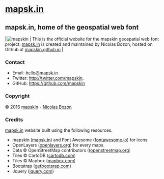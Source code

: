 # [mapsk.in](http://mapsk.in)

## mapsk.in, home of the geospatial web font

|![mapskin](https://pbs.twimg.com/profile_images/690223964539506688/K5BvShcL_400x400.png)
| This is the official website for the mapskin geospatial web font project. [mapsk.in](http://mapsk.in) is created and maintained by Nicolas Bozon, hosted on Github at [mapskin.github.io](https://mapskin.github.io) |

### Contact

* Email: hello@mapsk.in
* Twitter: http://twitter.com/mapskin_
* GitHub: https://github.com/mapskin

### Copyright

© 2016 [mapskin](http://mapsk.in) - [Nicolas Bozon ](http://cartogenic.com)

### Credits

[mapsk.in](http://mapsk.in) website built using the following resources. 

  * mapskin ([mapsk.in](http://mapsk.in)) and Font Awesome ([fontawesome.io](http://fontawesome.io)) for icons
  * OpenLayers ([openlayers.org](http://openlayers.org)) for every maps.
  * Data © OpenStreetMap contributors (([openstreetmap.org](www.openstreetmap.org/copyright))
  * Tiles © CartoDB ([cartodb.com](https://cartodb.com/attributions))
  * Tiles © Mapbox ([mapbox.com](https://www.mapbox.com/about/maps/))
  * Bootstrap ([getbootsrap.com](http://getbootstrap.com/))
  * Jquery ([jquery.com](http://jquery.com/))
